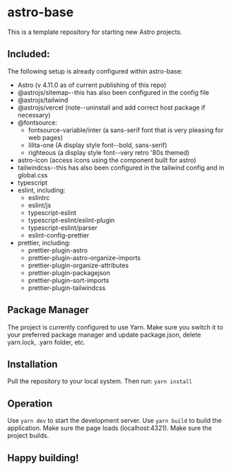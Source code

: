 # astro-base
This is a template repository for starting new Astro projects. 

## Included:
The following setup is already configured within astro-base:
- Astro (v 4.11.0 as of current publishing of this repo)
- @astrojs/sitemap--this has also been configured in the config file
- @astrojs/tailwind
- @astrojs/vercel (note--uninstall and add correct host package if necessary)
- @fontsource: 
  - fontsource-variable/inter (a sans-serif font that is very pleasing for web pages)
  - lilita-one (A display style font--bold, sans-serif)
  - righteous (a display style font--very retro '80s themed)
- astro-icon (access icons using the <Icon> component built for astro)
- tailwindcss--this has also been configured in the tailwind config and in global.css
- typescript
- eslint, including:
  - eslintrc
  - eslint/js
  - typescript-eslint
  - typescript-eslint/eslint-plugin
  - typescript-eslint/parser
  - eslint-config-prettier
- prettier, including:
  - prettier-plugin-astro
  - prettier-plugin-astro-organize-imports
  - prettier-plugin-organize-attributes
  - prettier-plugin-packagejson
  - prettier-plugin-sort-imports
  - prettier-plugin-tailwindcss

## Package Manager
The project is currently configured to use Yarn. Make sure you switch it to your preferred package manager and update package.json, delete yarn.lock, .yarn folder, etc. 

## Installation
Pull the repository to your local system. Then run:
`yarn install`

## Operation
Use `yarn dev` to start the development server. Use `yarn build` to build the application. 
Make sure the page loads (localhost:4321). 
Make sure the project builds. 

## Happy building!
